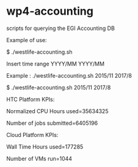 # wp4-accounting
scripts for querying the EGI Accounting DB

Example of use:

$ ./westlife-accounting.sh

Insert time range YYYY/MM YYYY/MM

Example : ./westlife-accounting.sh 2015/11 2017/8

$ ./westlife-accounting.sh 2015/11 2017/8

HTC Platform KPIs:

Normalized CPU Hours used=35634325

Number of jobs submitted=6405196

Cloud Platform KPIs:

Wall Time Hours used=177285

Number of VMs run=1044
